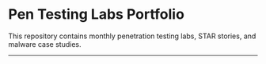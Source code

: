 # Pen Testing Labs Portfolio

This repository contains monthly penetration testing labs, STAR stories, and malware case studies.

---
